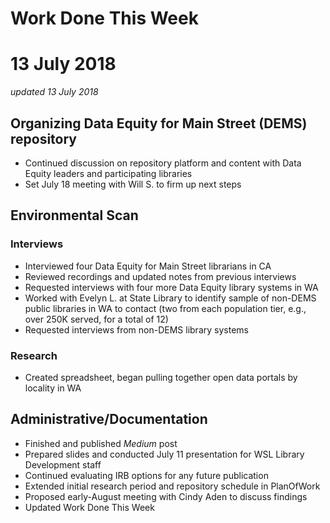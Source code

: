 # Work Done This Week
# 13 July 2018
*updated 13 July 2018*


## Organizing Data Equity for Main Street (DEMS) repository
- Continued discussion on repository platform and content with Data Equity leaders and participating libraries
- Set July 18 meeting with Will S. to firm up next steps

## Environmental Scan
### Interviews 
- Interviewed four Data Equity for Main Street librarians in CA
- Reviewed recordings and updated notes from previous interviews
- Requested interviews with four more Data Equity library systems in WA
- Worked with Evelyn L. at State Library to identify sample of non-DEMS public libraries in WA to contact (two from each population tier, e.g., over 250K served, for a total of 12)
- Requested interviews from non-DEMS library systems

### Research
- Created spreadsheet, began pulling together open data portals by locality in WA

## Administrative/Documentation
- Finished and published *Medium* post
- Prepared slides and conducted July 11 presentation for WSL Library Development staff
- Continued evaluating IRB options for any future publication
- Extended initial research period and repository schedule in PlanOfWork
- Proposed early-August meeting with Cindy Aden to discuss findings 
- Updated Work Done This Week
